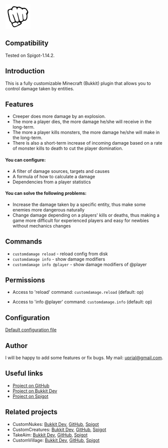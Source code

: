 ![CustomDamage Logo](images/customdamage-logo.jpg)

## Compatibility

Tested on Spigot-1.14.2.

## Introduction

This is a fully customizable Minecraft (Bukkit) plugin that allows you to control damage taken by entities.

## Features

* Creeper does more damage by an explosion.
* The more a player dies, the more damage he/she will receive in the long-term.
* The more a player kills monsters, the more damage he/she will make in the long-term.
* There is also a short-term increase of incoming damage based on a rate of monster kills to death to cut the player domination.

#### You can configure:
* A filter of damage sources, targets and causes
* A formula of how to calculate a damage
* Dependencies from a player statistics

#### You can solve the following problems:
* Increase the damage taken by a specific entity, thus make some enemies more dangerous naturally
* Change damage depending on a players' kills or deaths, thus making a game more difficult for experienced players and easy for newbies without mechanics changes

## Commands

* `customdamage reload`        - reload config from disk
* `customdamage info`          - show damage modifiers
* `customdamage info @player`  - show damage modifiers of @player

## Permissions

* Access to 'reload' command:
`customdamage.reload` (default: op)

* Access to 'info @player' command:
`customdamage.info` (default: op)

## Configuration
[Default configuration file](src/main/resources/config.yml)

## Author
I will be happy to add some features or fix bugs. My mail: uprial@gmail.com.

## Useful links
* [Project on GitHub](https://github.com/uprial/customdamage/)
* [Project on Bukkit Dev](http://dev.bukkit.org/bukkit-plugins/customdamage/)
* [Project on Spigot](https://www.spigotmc.org/resources/customdamage.68712/)

## Related projects
* CustomNukes: [Bukkit Dev](http://dev.bukkit.org/bukkit-plugins/customnukes/), [GitHub](https://github.com/uprial/customnukes), [Spigot](https://www.spigotmc.org/resources/customnukes.68710/)
* CustomCreatures: [Bukkit Dev](http://dev.bukkit.org/bukkit-plugins/customcreatures/), [GitHub](https://github.com/uprial/customcreatures), [Spigot](https://www.spigotmc.org/resources/customcreatures.68711/)
* TakeAim: [Bukkit Dev](https://dev.bukkit.org/projects/takeaim), [GitHub](https://github.com/uprial/takeaim), [Spigot](https://www.spigotmc.org/resources/takeaim.68713/)
* CustomVillage: [Bukkit Dev](http://dev.bukkit.org/bukkit-plugins/customvillage/), [GitHub](https://github.com/uprial/customvillage/), [Spigot](https://www.spigotmc.org/resources/customvillage.69170/)
